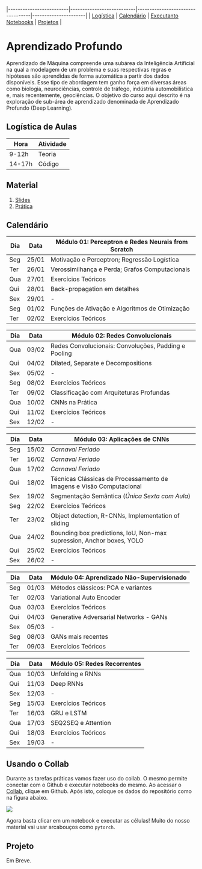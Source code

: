 |-------------------------|---------------------------|----------------------------------|----------------------|
| [Logística](#logistica) | [Calendário](#calendario) |  [Executanto Notebooks](#collab) | [Projetos](#projeto) |

# Aprendizado Profundo

Aprendizado  de  Máquina  compreende  uma  subárea  da  Inteligência  Artificial  na qual  a  modelagem  de  um  problema  e  suas  respectivas regras  e  hipóteses são aprendidas  de  forma  automática  a  partir  dos  dados  disponíveis.  Esse  tipo  de abordagem  tem  ganho  força  em  diversas  áreas  como  biologia,  neurociências, controle  de  tráfego,  indústria  automobilística  e,  mais  recentemente,  geociências. O objetivo do curso aqui descrito é na exploração de sub-área de aprendizado denominada de Aprendizado Profundo (Deep Learning).

<a name="logistica"/>

## Logística de Aulas

|  Hora  |  Atividade        |
|--------|-------------------|
| 9-12h  | Teoria            |
| 14-17h | Código            |

<a name="calendario"/>

## Material

1. [Slides](https://drive.google.com/open?id=1QWiiflLa-HnyUAfa4AZZhMIijQtJg_TV)
1. [Prática](https://github.com/deep-petro/curso-verao)

## Calendário

| Dia | Data  |  Módulo 01: Perceptron e Redes Neurais from Scratch                          |
|-----|-------|------------------------------------------------------------------------------|
| Seg | 25/01 | Motivação e Perceptron; Regressão Logística                                  |
| Ter | 26/01 | Verossimilhança e Perda; Grafos Computacionais                               |
| Qua | 27/01 | Exercícios Teóricos                                                          |
| Qui | 28/01 | Back-propagation em detalhes                                                 |
| Sex | 29/01 | -                                                                            |
| Seg | 01/02 | Funções de Ativação e Algoritmos de Otimização                               |
| Ter | 02/02 | Exercícios Teóricos                                                          |

| Dia | Data  |  **Módulo 02: Redes Convolucionais**                                         |
|-----|-------|------------------------------------------------------------------------------|
| Qua | 03/02 | Redes Convolucionais: Convoluções, Padding e Pooling                         |
| Qui | 04/02 | Dilated, Separate e Decompositions                                           |
| Sex | 05/02 | -                                                                            |
| Seg | 08/02 | Exercícios Teóricos                                                          |
| Ter | 09/02 | Classificação com Arquiteturas Profundas                                     |
| Qua | 10/02 | CNNs na Prática                                                              |
| Qui | 11/02 | Exercícios Teóricos                                                          |
| Sex | 12/02 | -                                                                            |

| Dia | Data  |  **Módulo 03: Aplicações de CNNs**                                           |
|-----|-------|------------------------------------------------------------------------------|
| Seg | 15/02 | *Carnaval Feriado*                                                           |
| Ter | 16/02 | *Carnaval Feriado*                                                           |
| Qua | 17/02 | *Carnaval Feriado*                                                           |
| Qui | 18/02 | Técnicas Clássicas de Processamento de Imagens e Visão Computacional         |
| Sex | 19/02 | Segmentação Semântica (*Única Sexta com Aula*)                               |
| Seg | 22/02 | Exercícios Teóricos                                                          |
| Ter | 23/02 | Object detection, R-CNNs, Implementation of sliding                          |
| Qua | 24/02 | Bounding box predictions, IoU, Non-max supression, Anchor boxes, YOLO        |
| Qui | 25/02 | Exercícios Teóricos                                                          |
| Sex | 26/02 | -                                                                            |

| Dia | Data  |  **Módulo 04: Aprendizado Não-Supervisionado**                               |
|-----|-------|------------------------------------------------------------------------------|
| Seg | 01/03 | Métodos clássicos: PCA e variantes                                           |
| Ter | 02/03 | Variational Auto Encoder                                                     |
| Qua | 03/03 | Exercícios Teóricos                                                          |
| Qui | 04/03 | Generative Adversarial Networks - GANs                                       |
| Sex | 05/03 | -                                                                            |
| Seg | 08/03 | GANs mais recentes                                                           |
| Ter | 09/03 | Exercícios Teóricos                                                          |

| Dia | Data  |  **Módulo 05: Redes Recorrentes**                                            |
|-----|-------|------------------------------------------------------------------------------|
| Qua | 10/03 | Unfolding e RNNs                                                             |
| Qui | 11/03 | Deep RNNs                                                                    |
| Sex | 12/03 | -                                                                            |
| Seg | 15/03 | Exercícios Teóricos                                                          |
| Ter | 16/03 | GRU e LSTM                                                                   |
| Qua | 17/03 | SEQ2SEQ e Attention                                                          |
| Qui | 18/03 | Exercícios Teóricos                                                          |
| Sex | 19/03 | -                                                                            |

<a name="collab"/>

## Usando o Collab

Durante as tarefas práticas vamos fazer uso do collab. O mesmo permite conectar com o Github
e executar notebooks do mesmo. Ao acessar o [Collab](https://colab.research.google.com/notebooks/welcome.ipynb#recent=true),
clique em Github. Após isto, coloque os dados do repositório como na figura abaixo.

![](f.png)

Agora basta clicar em um notebook e executar as células! Muito do nosso material vai usar arcabouços como `pytorch`.

<a name="projeto"/>

## Projeto

Em Breve.
